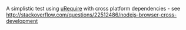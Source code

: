A simplistic test using [uRequire](urequire.org) with cross platform dependencies - see http://stackoverflow.com/questions/22512486/nodejs-browser-cross-development